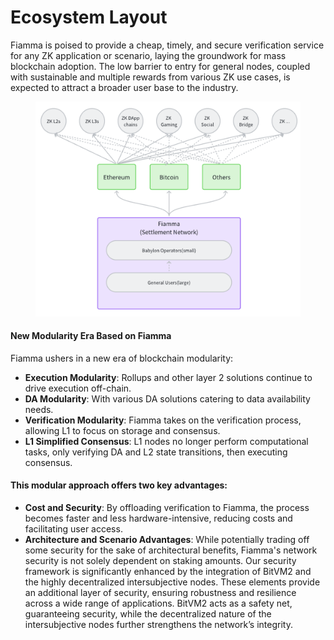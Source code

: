 # Ecosystem Layout

Fiamma is poised to provide a cheap, timely, and secure verification service for any ZK application or scenario, laying the groundwork for mass blockchain adoption. The low barrier to entry for general nodes, coupled with sustainable and multiple rewards from various ZK use cases, is expected to attract a broader user base to the industry.

<figure><img src="../../.gitbook/assets/image (1) (1).png" alt=""><figcaption></figcaption></figure>

#### **New Modularity Era Based on Fiamma**

Fiamma ushers in a new era of blockchain modularity:

* **Execution Modularity**: Rollups and other layer 2 solutions continue to drive execution off-chain.
* **DA Modularity**: With various DA solutions catering to data availability needs.
* **Verification Modularity**: Fiamma takes on the verification process, allowing L1 to focus on storage and consensus.
* **L1 Simplified Consensus**: L1 nodes no longer perform computational tasks, only verifying DA and L2 state transitions, then executing consensus.

#### This modular approach offers two key advantages:

* **Cost and Security**: By offloading verification to Fiamma, the process becomes faster and less hardware-intensive, reducing costs and facilitating user access.
* **Architecture and Scenario Advantages**: While potentially trading off some security for the sake of architectural benefits, Fiamma's network security is not solely dependent on staking amounts. Our security framework is significantly enhanced by the integration of BitVM2 and the highly decentralized intersubjective nodes. These elements provide an additional layer of security, ensuring robustness and resilience across a wide range of applications. BitVM2 acts as a safety net, guaranteeing security, while the decentralized nature of the intersubjective nodes further strengthens the network’s integrity.
